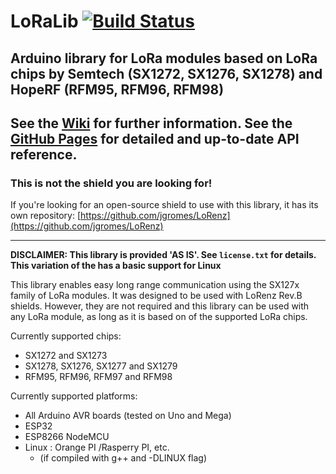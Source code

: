 # LoRaLib [![Build Status](https://travis-ci.com/zhgzhg/LoRaLib.svg?branch=master)](https://travis-ci.com/zhgzhg/LoRaLib)

## Arduino library for LoRa modules based on LoRa chips by Semtech (SX1272, SX1276, SX1278) and HopeRF (RFM95, RFM96, RFM98)

## See the [Wiki](https://github.com/jgromes/LoRaLib/wiki) for further information. See the [GitHub Pages](https://jgromes.github.io/LoRaLib) for detailed and up-to-date API reference.

### This is not the shield you are looking for!
If you're looking for an open-source shield to use with this library, it has its own repository: [https://github.com/jgromes/LoRenz](https://github.com/jgromes/LoRenz)

---

**DISCLAIMER: This library is provided 'AS IS'. See `license.txt` for details.**
**This variation of the has a basic support for Linux**

This library enables easy long range communication using the SX127x family of LoRa modules. It was designed to be used with LoRenz Rev.B shields. However, they are not required and this library can be used with any LoRa module, as long as it is based on of the supported LoRa chips.

Currently supported chips:
* SX1272 and SX1273
* SX1278, SX1276, SX1277 and SX1279
* RFM95, RFM96, RFM97 and RFM98

Currently supported platforms:
* All Arduino AVR boards (tested on Uno and Mega)
* ESP32
* ESP8266 NodeMCU
* Linux : Orange PI /Rasperry PI, etc.
    * (if compiled with g++ and -DLINUX flag)
